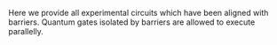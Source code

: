 Here we provide all experimental circuits which have been aligned with barriers. Quantum gates isolated by barriers are allowed to execute parallelly.